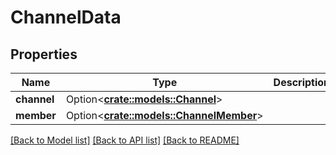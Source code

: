 # ChannelData

## Properties

Name | Type | Description | Notes
------------ | ------------- | ------------- | -------------
**channel** | Option<[**crate::models::Channel**](Channel.md)> |  | [optional]
**member** | Option<[**crate::models::ChannelMember**](ChannelMember.md)> |  | [optional]

[[Back to Model list]](../README.md#documentation-for-models) [[Back to API list]](../README.md#documentation-for-api-endpoints) [[Back to README]](../README.md)


